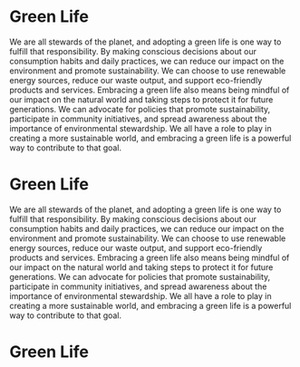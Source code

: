 # Green Life
We are all stewards of the planet, and adopting a green life is one way to fulfill that responsibility. By making conscious decisions about our consumption habits and daily practices, we can reduce our impact on the environment and promote sustainability. We can choose to use renewable energy sources, reduce our waste output, and support eco-friendly products and services. Embracing a green life also means being mindful of our impact on the natural world and taking steps to protect it for future generations. We can advocate for policies that promote sustainability, participate in community initiatives, and spread awareness about the importance of environmental stewardship. We all have a role to play in creating a more sustainable world, and embracing a green life is a powerful way to contribute to that goal.
# Green Life
We are all stewards of the planet, and adopting a green life is one way to fulfill that responsibility. By making conscious decisions about our consumption habits and daily practices, we can reduce our impact on the environment and promote sustainability. We can choose to use renewable energy sources, reduce our waste output, and support eco-friendly products and services. Embracing a green life also means being mindful of our impact on the natural world and taking steps to protect it for future generations. We can advocate for policies that promote sustainability, participate in community initiatives, and spread awareness about the importance of environmental stewardship. We all have a role to play in creating a more sustainable world, and embracing a green life is a powerful way to contribute to that goal.
# Green Life
